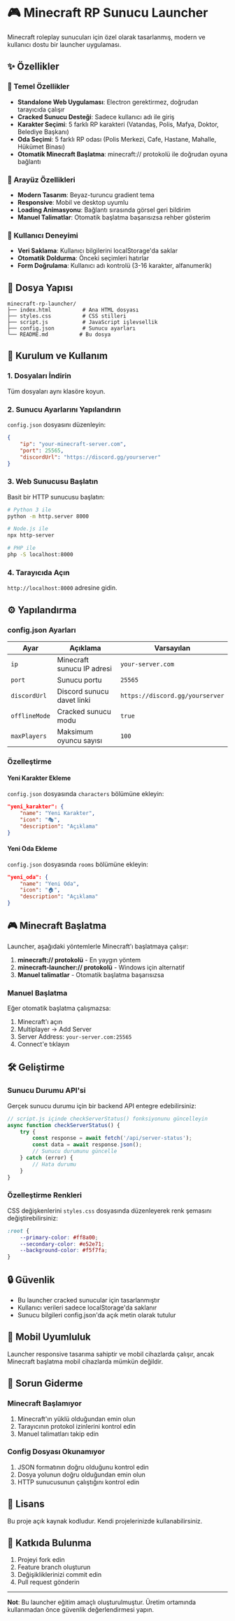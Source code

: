 # 🎮 Minecraft RP Sunucu Launcher

Minecraft roleplay sunucuları için özel olarak tasarlanmış, modern ve kullanıcı dostu bir launcher uygulaması.

## ✨ Özellikler

### 🔧 Temel Özellikler
- **Standalone Web Uygulaması**: Electron gerektirmez, doğrudan tarayıcıda çalışır
- **Cracked Sunucu Desteği**: Sadece kullanıcı adı ile giriş
- **Karakter Seçimi**: 5 farklı RP karakteri (Vatandaş, Polis, Mafya, Doktor, Belediye Başkanı)
- **Oda Seçimi**: 5 farklı RP odası (Polis Merkezi, Cafe, Hastane, Mahalle, Hükümet Binası)
- **Otomatik Minecraft Başlatma**: minecraft:// protokolü ile doğrudan oyuna bağlantı

### 🎨 Arayüz Özellikleri
- **Modern Tasarım**: Beyaz-turuncu gradient tema
- **Responsive**: Mobil ve desktop uyumlu
- **Loading Animasyonu**: Bağlantı sırasında görsel geri bildirim
- **Manuel Talimatlar**: Otomatik başlatma başarısızsa rehber gösterim

### 💾 Kullanıcı Deneyimi
- **Veri Saklama**: Kullanıcı bilgilerini localStorage'da saklar
- **Otomatik Doldurma**: Önceki seçimleri hatırlar
- **Form Doğrulama**: Kullanıcı adı kontrolü (3-16 karakter, alfanumerik)

## 📁 Dosya Yapısı

```
minecraft-rp-launcher/
├── index.html          # Ana HTML dosyası
├── styles.css          # CSS stilleri
├── script.js           # JavaScript işlevsellik
├── config.json         # Sunucu ayarları
└── README.md          # Bu dosya
```

## 🚀 Kurulum ve Kullanım

### 1. Dosyaları İndirin
Tüm dosyaları aynı klasöre koyun.

### 2. Sunucu Ayarlarını Yapılandırın
`config.json` dosyasını düzenleyin:

```json
{
    "ip": "your-minecraft-server.com",
    "port": 25565,
    "discordUrl": "https://discord.gg/yourserver"
}
```

### 3. Web Sunucusu Başlatın
Basit bir HTTP sunucusu başlatın:

```bash
# Python 3 ile
python -m http.server 8000

# Node.js ile
npx http-server

# PHP ile
php -S localhost:8000
```

### 4. Tarayıcıda Açın
`http://localhost:8000` adresine gidin.

## ⚙️ Yapılandırma

### config.json Ayarları

| Ayar | Açıklama | Varsayılan |
|------|----------|------------|
| `ip` | Minecraft sunucu IP adresi | `your-server.com` |
| `port` | Sunucu portu | `25565` |
| `discordUrl` | Discord sunucu davet linki | `https://discord.gg/yourserver` |
| `offlineMode` | Cracked sunucu modu | `true` |
| `maxPlayers` | Maksimum oyuncu sayısı | `100` |

### Özelleştirme

#### Yeni Karakter Ekleme
`config.json` dosyasında `characters` bölümüne ekleyin:

```json
"yeni_karakter": {
    "name": "Yeni Karakter",
    "icon": "🎭",
    "description": "Açıklama"
}
```

#### Yeni Oda Ekleme
`config.json` dosyasında `rooms` bölümüne ekleyin:

```json
"yeni_oda": {
    "name": "Yeni Oda",
    "icon": "🏠",
    "description": "Açıklama"
}
```

## 🎮 Minecraft Başlatma

Launcher, aşağıdaki yöntemlerle Minecraft'ı başlatmaya çalışır:

1. **minecraft:// protokolü** - En yaygın yöntem
2. **minecraft-launcher:// protokolü** - Windows için alternatif
3. **Manuel talimatlar** - Otomatik başlatma başarısızsa

### Manuel Başlatma
Eğer otomatik başlatma çalışmazsa:

1. Minecraft'ı açın
2. Multiplayer → Add Server
3. Server Address: `your-server.com:25565`
4. Connect'e tıklayın

## 🛠️ Geliştirme

### Sunucu Durumu API'si
Gerçek sunucu durumu için bir backend API entegre edebilirsiniz:

```javascript
// script.js içinde checkServerStatus() fonksiyonunu güncelleyin
async function checkServerStatus() {
    try {
        const response = await fetch('/api/server-status');
        const data = await response.json();
        // Sunucu durumunu güncelle
    } catch (error) {
        // Hata durumu
    }
}
```

### Özelleştirme Renkleri

CSS değişkenlerini `styles.css` dosyasında düzenleyerek renk şemasını değiştirebilirsiniz:

```css
:root {
    --primary-color: #ff8a00;
    --secondary-color: #e52e71;
    --background-color: #f5f7fa;
}
```

## 🔒 Güvenlik

- Bu launcher cracked sunucular için tasarlanmıştır
- Kullanıcı verileri sadece localStorage'da saklanır
- Sunucu bilgileri config.json'da açık metin olarak tutulur

## 📱 Mobil Uyumluluk

Launcher responsive tasarıma sahiptir ve mobil cihazlarda çalışır, ancak Minecraft başlatma mobil cihazlarda mümkün değildir.

## 🐛 Sorun Giderme

### Minecraft Başlamıyor
1. Minecraft'ın yüklü olduğundan emin olun
2. Tarayıcının protokol izinlerini kontrol edin
3. Manuel talimatları takip edin

### Config Dosyası Okunamıyor
1. JSON formatının doğru olduğunu kontrol edin
2. Dosya yolunun doğru olduğundan emin olun
3. HTTP sunucusunun çalıştığını kontrol edin

## 📄 Lisans

Bu proje açık kaynak kodludur. Kendi projelerinizde kullanabilirsiniz.

## 🤝 Katkıda Bulunma

1. Projeyi fork edin
2. Feature branch oluşturun
3. Değişikliklerinizi commit edin
4. Pull request gönderin

---

**Not**: Bu launcher eğitim amaçlı oluşturulmuştur. Üretim ortamında kullanmadan önce güvenlik değerlendirmesi yapın.